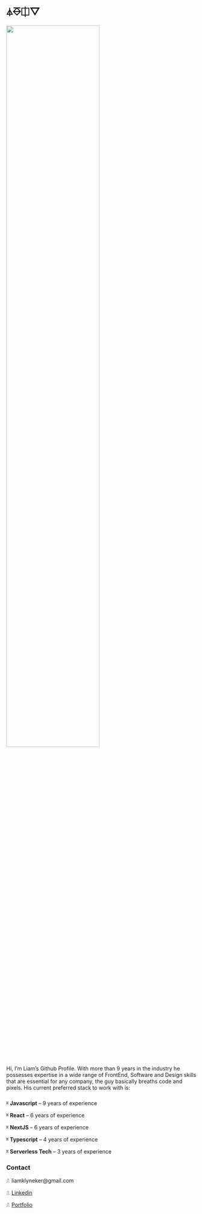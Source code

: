 # ⏃⎑⎅▽
<img src="https://github.com/LiamKlyneker/liamklyneker/assets/8453261/ed8f3591-71ce-4109-8a87-e21404e83579" style="width:70%" />

<p style="margin-top: 24px; margin-bottom: 24px">
  Hi, I’m Liam’s Github Profile. With more than 9 years in the industry he possesses expertise in a wide range of FrontEnd, Software and Design skills that are essential for any company, the guy basically breaths code and pixels. His current preferred stack to work with is:
</p>

<p>⎶ <b>Javascript</b> – 9 years of experience</p>
<p>⎶ <b>React</b> – 6 years of experience</p>
<p>⎶ <b>NextJS</b> – 6 years of experience</p>
<p>⎶ <b>Typescript</b> – 4 years of experience</p>
<p>⎶ <b>Serverless Tech</b> – 3 years of experience</p>

### Contact

<p>⎍ liamklyneker@gmail.com</p>
<p>⎍ <a href="https://www.linkedin.com/in/liamklyneker/" target="_blank">Linkedin</a></p>
<p>⎍ <a href="https://www.linkedin.com/in/liamklyneker/" target="_blank">Portfolio</a></p>


